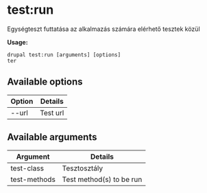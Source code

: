 # test:run
Egységteszt futtatása az alkalmazás számára elérhető tesztek közül

**Usage:**
```
drupal test:run [arguments] [options]
ter
```

## Available options
Option | Details
-------|-------------
--url | Test url

## Available arguments
Argument | Details
---------|-------------
test-class | Tesztosztály
test-methods | Test method(s) to be run
